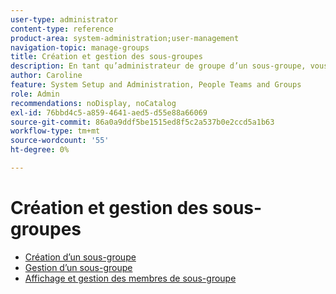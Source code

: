 ```yaml
---
user-type: administrator
content-type: reference
product-area: system-administration;user-management
navigation-topic: manage-groups
title: Création et gestion des sous-groupes
description: En tant qu’administrateur de groupe d’un sous-groupe, vous pouvez créer, déplacer, afficher, modifier, copier, renommer, exporter et supprimer le sous-groupe. Vous pouvez également faire d’un sous-groupe un groupe de niveau supérieur en le supprimant de son groupe parent.
author: Caroline
feature: System Setup and Administration, People Teams and Groups
role: Admin
recommendations: noDisplay, noCatalog
exl-id: 76bbd4c5-a859-4641-aed5-d55e88a66069
source-git-commit: 86a0a9ddf5be1515ed8f5c2a537b0e2ccd5a1b63
workflow-type: tm+mt
source-wordcount: '55'
ht-degree: 0%

---
```


# Création et gestion des sous-groupes

* [Création d’un sous-groupe](../../../administration-and-setup/manage-groups/create-and-manage-subgroups/create-a-subgroup.md)
* [Gestion d’un sous-groupe](../../../administration-and-setup/manage-groups/create-and-manage-subgroups/manage-subgroups.md)
* [Affichage et gestion des membres de sous-groupe](../../../administration-and-setup/manage-groups/create-and-manage-subgroups/view-and-manage-subgroup-members.md)
